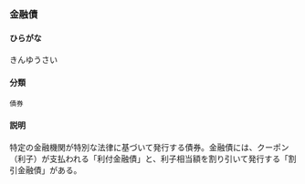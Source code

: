 <div style="display:none;">

## [あ行](securities-terms?id=あ行)
## [か行](securities-terms?id=か行)

</div>

### 金融債

#### ひらがな

きんゆうさい

#### 分類

`債券`

#### 説明

特定の金融機関が特別な法律に基づいて発行する債券。金融債には、クーポン（利子）が支払われる「利付金融債」と、利子相当額を割り引いて発行する「割引金融債」がある。

<div style="display:none;">

## [さ行](securities-terms?id=さ行)
## [た行](securities-terms?id=た行)
## [な行](securities-terms?id=な行)
## [は行](securities-terms?id=は行)
## [ま行](securities-terms?id=ま行)
## [や行](securities-terms?id=や行)
## [ら行](securities-terms?id=ら行)
## [わ行](securities-terms?id=わ行)
## [英数字・記号](securities-terms?id=英数字・記号)

</div>

